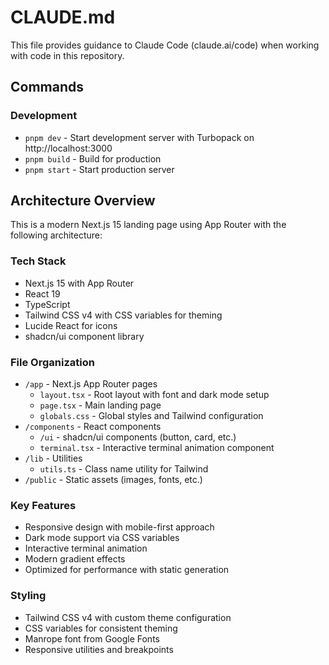 # CLAUDE.md

This file provides guidance to Claude Code (claude.ai/code) when working with code in this repository.

## Commands

### Development
- `pnpm dev` - Start development server with Turbopack on http://localhost:3000
- `pnpm build` - Build for production
- `pnpm start` - Start production server

## Architecture Overview

This is a modern Next.js 15 landing page using App Router with the following architecture:

### Tech Stack
- Next.js 15 with App Router
- React 19
- TypeScript
- Tailwind CSS v4 with CSS variables for theming
- Lucide React for icons
- shadcn/ui component library

### File Organization
- `/app` - Next.js App Router pages
  - `layout.tsx` - Root layout with font and dark mode setup
  - `page.tsx` - Main landing page
  - `globals.css` - Global styles and Tailwind configuration
- `/components` - React components
  - `/ui` - shadcn/ui components (button, card, etc.)
  - `terminal.tsx` - Interactive terminal animation component
- `/lib` - Utilities
  - `utils.ts` - Class name utility for Tailwind
- `/public` - Static assets (images, fonts, etc.)

### Key Features
- Responsive design with mobile-first approach
- Dark mode support via CSS variables
- Interactive terminal animation
- Modern gradient effects
- Optimized for performance with static generation

### Styling
- Tailwind CSS v4 with custom theme configuration
- CSS variables for consistent theming
- Manrope font from Google Fonts
- Responsive utilities and breakpoints